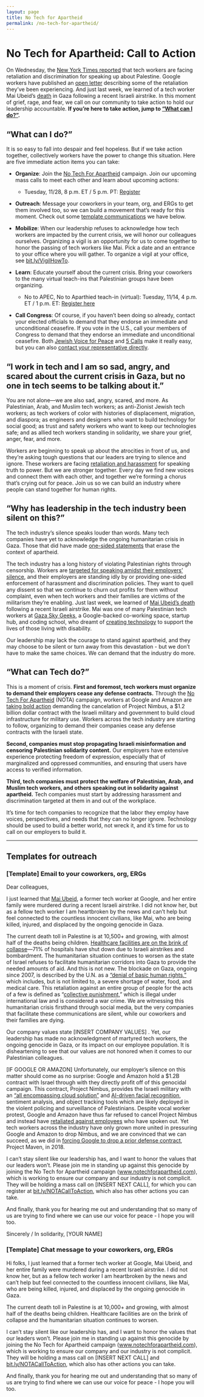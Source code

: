 ```yaml
---
layout: page
title: No Tech for Apartheid
permalink: /no-tech-for-apartheid/
---
```


# No Tech for Apartheid: Call to Action

On Wednesday, the [New York Times
reported](https://www.nytimes.com/2023/11/08/business/israel-palestine-google-employees.html)
that tech workers are facing retaliation and discrimination for speaking up
about Palestine. Google workers have published an [open
letter](https://medium.com/@notechforapartheid/googleopenletter-868f0c4477db)
describing some of the retaliation they’ve been experiencing. And just last
week, we learned of a tech worker Mai Ubeid’s
[death](https://anamraheem.substack.com/p/a-delicate-small-gazelle) in Gaza
following a recent Israeli airstrike. In this moment of grief, rage, and fear,
we call on our community to take action to hold our leadership accountable.
**If you’re here to take action, jump to [“What can I do?”](#what-can-i-do).**

## “What can I do?”

It is so easy to fall into despair and feel hopeless. But if we take action
together, collectively workers have the power to change this situation. Here
are five immediate action items you can take: 

* **Organize**: Join the [No Tech For
  Apartheid](https://www.notechforapartheid.com) campaign. Join our upcoming
  mass calls to meet each other and learn about upcoming actions: 
  * Tuesday, 11/28, 8 p.m. ET / 5 p.m. PT:
    [Register](https://jvp-org.zoom.us/meeting/register/tZMrc-GsqDgvGtyLJx7d7BJXR4vHPzn2GT8M#/registration)

* **Outreach**: Message your coworkers in your team, org, and ERGs to get them
  involved too, so we can build a movement that’s ready for this moment. Check
  out some [template communications](#template-email-to-your-coworkers-org-ergs)
  we have below.

* **Mobilize**: When our leadership refuses to acknowledge how tech workers are
  impacted by the current crisis, we will honor our colleagues ourselves.
  Organizing a vigil is an opportunity for us to come together to honor the
  passing of tech workers like Mai. Pick a date and an entrance to your office
  where you will gather. To organize a vigil at your office, see
  [bit.ly/VigilHowTo](https://bit.ly/VigilHowTo). 

* **Learn**: Educate yourself about the current crisis. Bring your coworkers to
  the many virtual teach-ins that Palestinian groups have been organizing.
  * No to APEC, No to Aparthied teach-in (virtual): Tuesday, 11/14, 4 p.m. ET /
    1 p.m.  ET: [Register here](https://bit.ly/NOTA-TeachIn)

* **Call Congress**: Of course, if you haven’t been doing so already, contact
  your elected officials to demand that they endorse an immediate and
  unconditional ceasefire. If you vote in the U.S., call your members of Congress
  to demand that they endorse an immediate and unconditional ceasefire. Both
  [Jewish Voice for Peace](https://www.jewishvoiceforpeace.org/action-alerts/)
  and [5 Calls](https://5calls.org/) make it really easy, but you can also
  [contact your representative
  directly](https://www.house.gov/representatives/find-your-representative).

## “I work in tech and I am so sad, angry, and scared about the current crisis in Gaza, but no one in tech seems to be talking about it.”

You are not alone—we are also sad, angry, scared, and more. As Palestinian,
Arab, and Muslim tech workers; as anti-Zionist Jewish tech workers; as tech
workers of color with histories of displacement, migration, and diaspora; as
engineers and designers who want to build technology for social good; as trust
and safety workers who want to keep our technologies safe; and as allied tech
workers standing in solidarity, we share your grief, anger, fear, and more. 

Workers are beginning to speak up about the atrocities in front of us, and
they’re asking tough questions that our leaders are trying to silence and
ignore. These workers are facing [retaliation and
harassment](https://medium.com/@notechforapartheid/googleopenletter-868f0c4477db)
for speaking truth to power. But we are stronger together. Every day we find
new voices and connect them with each other, and together we’re forming a
chorus that’s crying out for peace. Join us so we can build an industry where
people can stand together for human rights.

## “Why has leadership in the tech industry been silent on this?”

The tech industry’s silence speaks louder than words. Many tech companies have
yet to acknowledge the ongoing humanitarian crisis in Gaza. Those that did have
made [one-sided
statements](https://www.calcalistech.com/ctechnews/article/bj8f1tfbt) that
erase the context of apartheid.

The tech industry has a long history of violating Palestinian rights through
censorship. Workers are [targeted for speaking amidst their employers’
silence](https://www.washingtonpost.com/technology/2023/10/22/google-amazon-meta-gaza-israel-contracts/),
and their employers are standing idly by or providing one-sided enforcement of
harassment and discrimination policies. They want to quell any dissent so that
we continue to churn out profits for them without complaint, even when tech
workers and their families are victims of the militarism they’re enabling. Just
last week, we learned of [Mai Ubeid’s
death](https://www.latimes.com/opinion/story/2023-11-07/gaza-palestine-israel-bombing-tech-sector-coders-silicon-valley)
following a recent Israeli airstrike. Mai was one of many Palestinian tech
workers at [Gaza Sky Geeks](https://gazaskygeeks.com/), a Google-backed
co-working space, startup hub, and coding school, who dreamt of [creating
technology](https://youtu.be/GSb_lgNawK0) to support the lives of those living
with disability.

Our leadership may lack the courage to stand against apartheid, and they may
choose to be silent or turn away from this devastation - but we don’t have to
make the same choices. We can demand that the industry do more.

## “What can Tech do?”

This is a moment of crisis. **First and foremost, tech workers must organize to
demand their employers cease any defense contracts.** Through the [No Tech For
Apartheid](https://www.notechforapartheid.com) (NOTA) campaign, workers at
Google and Amazon are [taking bold
action](https://www.latimes.com/business/story/2023-08-29/google-cloud-employees-protest-israeli-military-contract)
demanding the cancelation of Project Nimbus, a $1.2 billion dollar contract
with the Israeli military and government to build cloud infrastructure for
military use. Workers across the tech industry are starting to follow,
organizing to demand their companies cease any defense contracts with the
Israeli state.

**Second, companies must stop propagating Israeli misinformation and censoring
Palestinian solidarity content.** Our employers have extensive experience
protecting freedom of expression, especially that of marginalized and oppressed
communities, and ensuring that users have access to verified information. 

**Third, tech companies must protect the welfare of Palestinian, Arab, and
Muslim tech workers, and others speaking out in solidarity against apartheid.**
Tech companies must start by addressing harassment and discrimination targeted
at them in and out of the workplace.

It’s time for tech companies to recognize that the labor they employ have
voices, perspectives, and needs that they can no longer ignore. Technology
should be used to build a better world, not wreck it, and it’s time for us to
call on our employers to build it.

---

## Templates for outreach

### [Template] Email to your coworkers, org, ERGs

Dear colleagues, 

I just learned that [Mai
Ubeid](https://anamraheem.substack.com/p/a-delicate-small-gazelle), a former
tech worker at Google, and her entire family were murdered during a recent
Israeli airstrike. I did not know her, but as a fellow tech worker I am
heartbroken by the news and can’t help but feel connected to the countless
innocent civilians, like Mai, who are being killed, injured, and displaced by
the ongoing genocide in Gaza. 

The current death toll in Palestine is at 10,500+ and growing, with almost half
of the deaths being children. [Healthcare facilities are on the brink of
collapse](https://www.ochaopt.org/content/hostilities-gaza-strip-and-israel-flash-update-28)—71%
of hospitals have shut down due to Israeli airstrikes and bombardment. The
humanitarian situation continues to worsen as the state of Israel refuses to
facilitate humanitarian corridors into Gaza to provide the needed amounts of
aid. And this is not new. The blockade on Gaza, ongoing since 2007, is
described by the U.N. as a [“denial of basic human
rights,”](https://www.un.org/unispal/humanitarian-situation-in-the-gaza-strip-fast-facts-ocha-factsheet/)
which includes, but is not limited to, a severe shortage of water, food, and
medical care. This retaliation against an entire group of people for the acts
of a few is defined as “[collective
punishment](https://casebook.icrc.org/a_to_z/glossary/collective-punishments),”
which is illegal under international law and is considered a war crime. We are
witnessing this humanitarian crisis firsthand through social media, but the
very companies that facilitate these communications are silent, while our
coworkers and their families are dying. 

Our company values state [INSERT COMPANY VALUES] . Yet, our leadership has made
no acknowledgment of martyred tech workers, the ongoing genocide in Gaza, or
its impact on our employee population.  It is disheartening to see that our
values are not honored when it comes to our Palestinian colleagues. 

[IF GOOGLE OR AMAZON] Unfortunately, our employer’s silence on this matter
should come as no surprise: Google and Amazon hold a $1.2B contract with Israel
through with they directly profit off of this genocidal campaign. This
contract, Project Nimbus, provides the Israeli military with an [“all
encompassing cloud
solution”](https://www.haaretz.com/israel-news/tech-news/2021-04-21/ty-article/israel-picks-google-amazon-for-official-state-cloud/0000017f-e896-dc91-a17f-fc9fd1ce0000)
and [AI-driven facial
recognition](https://theintercept.com/2022/07/24/google-israel-artificial-intelligence-project-nimbus/),
sentiment analysis, and object tracking tools which are likely deployed in the
violent policing and surveillance of Palestinians. Despite vocal worker
protest, Google and Amazon have thus far refused to cancel Project Nimbus and
instead have [retaliated against
employees](https://www.latimes.com/business/technology/story/2022-03-15/google-project-nimbus-ariel-koren)
who have spoken out. Yet tech workers across the industry have only grown more
united in pressuring Google and Amazon to drop Nimbus, and we are convinced
that we can succeed, as we did in [forcing Google to drop a prior defense
contract](https://www.nytimes.com/2018/06/01/technology/google-pentagon-project-maven.html),
Project Maven, in 2018.

I can’t stay silent like our leadership has, and I want to honor the values
that our leaders won’t. Please join me in standing up against this genocide by
joining the No Tech for Apartheid campaign (www.notechforapartheid.com), which
is working to ensure our company and our industry is not complicit. They will
be holding a mass call on [INSERT NEXT CALL], for which you can register at
[bit.ly/NOTACallToAction](https://bit.ly/NOTACallToAction), which also has
other actions you can take.

And finally, thank you for hearing me out and understanding that so many of us
are trying to find where we can use our voice for peace - I hope you will too.

Sincerely / In solidarity, [YOUR NAME] 

### [Template] Chat message to your coworkers, org, ERGs

Hi folks, I just learned that a former tech worker at Google, Mai Ubeid, and
her entire family were murdered during a recent Israeli airstrike. I did not
know her, but as a fellow tech worker I am heartbroken by the news and can’t
help but feel connected to the countless innocent civilians, like Mai, who are
being killed, injured, and displaced by the ongoing genocide in Gaza. 

The current death toll in Palestine is at 10,000+ and growing, with almost half
of the deaths being children. Healthcare facilities are on the brink of
collapse and the humanitarian situation continues to worsen.

I can’t stay silent like our leadership has, and I want to honor the values
that our leaders won’t. Please join me in standing up against this genocide by
joining the No Tech for Apartheid campaign (www.notechforapartheid.com), which
is working to ensure our company and our industry is not complicit. They will
be holding a mass call on [INSERT NEXT CALL] and
[bit.ly/NOTACallToAction](https://bit.ly/NOTACallToAction), which also has
other actions you can take.

And finally, thank you for hearing me out and understanding that so many of us
are trying to find where we can use our voice for peace - I hope you will too.
